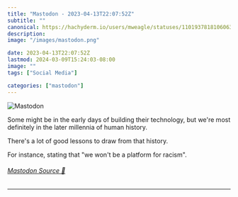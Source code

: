 ```yaml
---
title: "Mastodon - 2023-04-13T22:07:52Z"
subtitle: ""
canonical: https://hachyderm.io/users/mweagle/statuses/110193781810606382
description:
image: "/images/mastodon.png"

date: 2023-04-13T22:07:52Z
lastmod: 2024-03-09T15:24:03-08:00
image: ""
tags: ["Social Media"]

categories: ["mastodon"]
---
```

![Mastodon](/images/mastodon.png)

<p>Some might be in the early days of building their technology, but we&#39;re most definitely in the later millennia of human history. </p><p>There&#39;s a lot of good lessons to draw from that history. </p><p>For instance, stating that &quot;we won&#39;t be a platform for racism&quot;.</p>


###### [Mastodon Source 🐘](https://hachyderm.io/@mweagle/110193781810606382)

___
